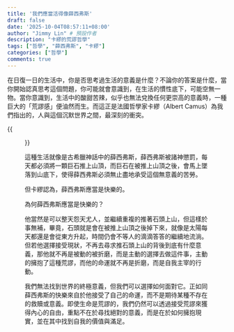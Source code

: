 ```yaml
---
title: '我們應當活得像薛西弗斯'
draft: false
date: '2025-10-04T08:57:11+08:00'
author: "Jimmy Lin" # 預設作者
description: "卡繆的荒謬哲學"
tags: ["哲學", "薛西弗斯", "卡繆"]
categories: ["哲學"]
comments: true
---
```


在日復一日的生活中，你是否思考過生活的意義是什麼？不論你的答案是什麼，當你開始認真思考這個問題，你可能就會意識到，在生活的慣性底下，可能空無一物。當你意識到，生活中的酸甜苦辣，似乎也無法兌換任何更崇高的意義時，一種巨大的「荒謬感」便油然而生。而這正是法國哲學家卡繆（Albert Camus）為我們指出的，人與這個沉默世界之間，最深刻的衝突。

{{<figure src="Sisyphus.png" width="800" height="600">}}

這種生活就像是古希臘神話中的薛西弗斯，薛西弗斯被諸神懲罰，每天都必須將一顆巨石推上山頂，而巨石在被推上山頂之後，會馬上墜落到山底下，使得薛西弗斯必須無止盡地承受這個無意義的苦勞。

但卡繆認為，薛西弗斯應當是快樂的。

為何薛西弗斯應當是快樂的？

他當然是可以整天怨天尤人，並繼續重複的推著石頭上山，但這樣於事無補，畢竟，石頭就是會在被推上山頂之後掉下來，就像是太陽每天都還是會從東方升起，時間仍會不等人的滴滴答答的繼續地流淌。但若他選擇接受現狀，不再去尋求推石頭上山的背後到底有什麼意義，那他就不再是被動的被折磨，而是主動的選擇去做這件事，主動的擁抱了這種荒謬，而他的命運就不再是折磨，而是自我主宰的行動。

我們無法找到世界的終極意義，但我們可以選擇如何面對它。正如同薛西弗斯的快樂來自於他接受了自己的命運，而不是期待某種不存在的救贖或意義。即使生命是荒謬的，我們仍然可以透過接受荒謬來獲得內心的自由，重點不在於尋找絕對的意義，而是在於如何擁抱現實，並在其中找到自我的價值與滿足。